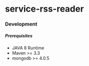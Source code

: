 # service-rss-reader

### Development

##### Prerequisites
* JAVA 8 Runtime
* Maven >= 3.3
* mongodb >= 4.0.5